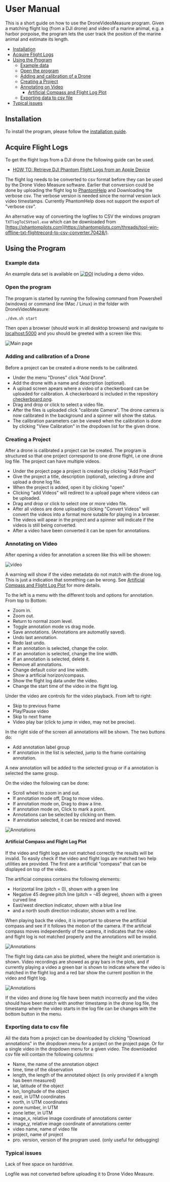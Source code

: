 # User Manual

This is a short guide on how to use the DroneVideoMeasure program.
Given a matching flight log (from a DJI drone) and video of a marine animal, e.g. a harbor porpoise, the program lets the user track the position of the marine animal and estimate its length.

- [Installation](#installation)
- [Acquire Flight Logs](#acquire-flight-logs)
- [Using the Program](#using-the-program)
	- [Example data](#example-data)
	- [Open the program](#open-the-program)
	- [Adding and calibration of a Drone](#adding-and-calibration-of-a-drone)
	- [Creating a Project](#creating-a-project)
	- [Annotating on Video](#annotating-on-video)
		- [Artificial Compass and Flight Log Plot](#artificial-compass-and-flight-log-plot)
	- [Exporting data to csv file](#exporting-data-to-csv-file)
- [Typical issues](#typical-issues)

## Installation

To install the program, please follow the [installation guide](../README.md).

## Acquire Flight Logs

To get the flight logs from a DJI drone the following guide can be used.

- [HOW TO: Retrieve DJI Phantom Flight Logs from an Apple Device](https://www.phantomhelp.com/tips/how-to-retrieve-dji-go-flight-logs-from-itunes.29)

The flight log needs to be converted to csv format before they can be used by the Drone Video Measure software. 
Earlier that conversion could be done by uploading the flight log to [PhantomHelp](https://www.phantomhelp.com/LogViewer/Upload/) and Downloading the verbose csv. The verbose version is needed since the normal version lack video timestamps.
Currently PhantomHelp does not support the export of "verbose csv".

An alternative way of converting the logfiles to CSV the windows program `TXTlogToCSVtool.exe` which can be downloaded from
[https://phantompilots.com](https://phantompilots.com/threads/tool-win-offline-txt-flightrecord-to-csv-converter.70428/).




## Using the Program

### Example data

An example data set is available on [![DOI](https://zenodo.org/badge/DOI/10.5281/zenodo.3604005.svg)](https://doi.org/10.5281/zenodo.3604005) including a demo video.

### Open the program

The program is started by running the following command from Powershell (windows) or command line (Mac / Linux) in the folder with DroneVideoMeasure:

```bash
./dvm.sh start
```

Then open a browser (should work in all desktop browsers) and navigate to [localhost:5000](localhost:5000) and you should be greeted with a screen like this:

![Main page](pic/dvm_main_window.png)

### Adding and calibration of a Drone

Before a project can be created a drone needs to be calibrated.

- Under the menu "Drones" click "Add Drone".
- Add the drone with a name and description (optional).
- A upload screen apears where a video of a checkerboard can be uploaded for calibration. A checkerboard is included in the repository [checkerboard.png](checkerboard.png).
- Drag and drop or click to select a video file.
- After the files is uploaded click "calibrate Camera". The drone camera is now calibrated in the background and a spinner will show the status.
- The calibration parameters can be viewed when the calibration is done by clicking "View Calibration" in the dropdown list for the given drone.

### Creating a Project

After a drone is calibrated a project can be created. The program is structured so that one project correspond to one drone flight, i.e one drone log file. The project can have multiple videos.

- Under the project page a project is created by clicking "Add Project"
- Give the project a title, description (optional), selecting a drone and upload a drone log file.
- When the project is added, open it by clicking "open"
- Clicking "add Videos" will redirect to a upload page where videos can be uploaded.
- Drag and drop or click to select one or more video file.
- After all videos are done uploading clicking "Convert Videos" will convert the videos into a format more sutable for playing in a browser.
- The videos will apear in the project and a spinner will indicate if the videos is still being converted. 
- After a video have been converted it can be open for annotations.

### Annotating on Video

After opening a video for annotation a screen like this will be showen:

![video](pic/dvm_video_annotation.png)

A warning will show if the video metadata do not match with the drone log. This is just a indication that something can be wrong. See [Artificial Compass and Flight Log Plot](#Artificial-Compass-and-Flight-Log-Plot) for more details.

To the left is a menu with the different tools and options for annotation.
From top to Bottom:

- Zoom in.
- Zoom out.
- Return to normal zoom level.
- Toggle annotation mode vs drag mode.
- Save annotations. (Annotations are automatily saved).
- Undo last annotation.
- Redo last undo.
- If an annotation is selected, change the color.
- If an annotation is selected, change the line width.
- If an annotation is selected, delete it.
- Remove all annotations.
- Change default color and line width.
- Show a artificial horizon/compass.
- Show the flight log data under the video.
- Change the start time of the video in the flight log.

Under the video are controls for the video playback.
From left to right:

- Skip to previous frame
- Play/Pause video
- Skip to next frame
- Video play bar (click to jump in video, may not be precise).

In the right side of the screen all annotations will be shown.
The two buttons do:

- Add annotation label group
- If annotation in the list is selected, jump to the frame containing annotation.

A new annotation will be added to the selected group or if a annotation is selected the same group.

On the video the following can be done:

- Scroll wheel to zoom in and out.
- If annotation mode off, Drag to move video.
- If annotation mode on, Drag to draw a line.
- If annotation mode on, Click to mark a point.
- Annotations can be selected by clicking on them.
- If annotation selected, it can be resized and moved.

![Annotations](pic/dvm_video_with_annotations.png)

#### Artificial Compass and Flight Log Plot

If the video and flight logs are not matched correctly the results will be invalid. To easily check if the video and flight logs are matched two help utilities are provided. The first are a artificial "compass" that can be displayed on top of the video.

The artificial compass contains the following elements:

- Horizontal line (pitch = 0), shown with a green line
- Negative 45 degree pitch line (pitch = -45 degree), shown with a green curved line
- East/west direction indicator, shown with a blue line
- and a north south direction indicator, shown with a red line.

When playing back the video, it is important to observe the artificial compass and see if it follows the motion of the camera. If the artificial compass moves independently of the camera, it indicates that the video and flight log is not matched properly and the annotations will be invalid.

![Annotations](pic/dvm_video_compass.png)

The flight log data can also be plotted, where the height and orientation is shown. Video recordings are showed as gray bars in the plots, and if currently playing a video a green bar is shown to indicate where the video is matched in the flight log and a red bar show the current position in the video and flight log.

![Annotations](pic/dvm_video_graph.png)

If the video and drone log file have been match incorrectly and the video should have been match with another timestamp in the drone log file, the timestamp where the video starts in the log file can be changes with the bottom button in the menu.

### Exporting data to csv file

All the data from a project can be downloaded by clicking "Download annotations" in the dropdown menu for a project on the project page. Or for a single video in the dropdown menu for a given video. The downloaded csv file will contain the following columns:

- Name, the name of the annotation object
- time, time of the observation
- length, the length of the annotated object (is only provided if a length has been measured)
- lat, latitude of the object
- lon, longitude of the object
- east, in UTM coordinates
- north, in UTM coordinates
- zone number, in UTM
- zone letter, in UTM
- image_x, relative image coordinate of annotations center
- image_y, relative image coordinate of annotations center
- video name, name of video file
- project, name of project
- pro. version, version of the program used. (only useful for debugging)


### Typical issues

Lack of free space on harddrive.

Logfile was not converted before uploading it to Drone Video Measure.


